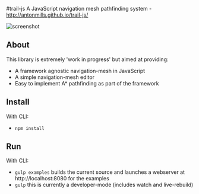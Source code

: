 #trail-js
A JavaScript navigation mesh pathfinding system - http://antonmills.github.io/trail-js/


![screenshot](http://i.imgur.com/sUmb2l3.png)


## About

This library is extremely 'work in progress' but aimed at providing:

  * A framework agnostic navigation-mesh in JavaScript
  * A simple navigation-mesh editor
  * Easy to implement A* pathfinding as part of the framework

## Install

With CLI:

  * `npm install`

## Run

With CLI:

  * `gulp examples` builds the current source and launches a webserver at http://localhost:8080 for the examples
  * `gulp` this is currently a developer-mode (includes watch and live-rebuild)

